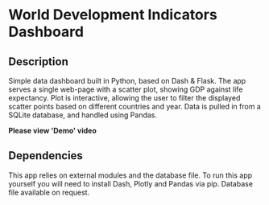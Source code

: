 # World Development Indicators Dashboard
## Description
Simple data dashboard built in Python, based on Dash & Flask. The app serves a single web-page with a scatter plot, showing GDP against life expectancy. Plot is interactive, allowing the user to filter the displayed scatter points based on different countries and year. Data is pulled in from a SQLite database, and handled using Pandas.

**Please view 'Demo' video**

## Dependencies
This app relies on external modules and the database file. To run this app yourself you will need to install Dash, Plotly and Pandas via pip. Database file available on request.
